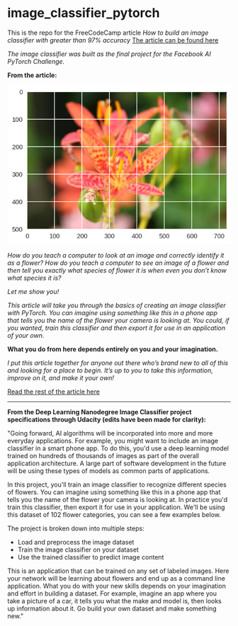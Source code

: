 # image_classifier_pytorch

This is the repo for the FreeCodeCamp article *How to build an image classifier with greater than 97% accuracy* [The article can be found here](https://medium.freecodecamp.org/how-to-build-the-best-image-classifier-3c72010b3d55)  

*The image classifier was built as the final project for the Facebook AI PyTorch Challenge.*

**From the article:**

![pytorch image classifier](flower.png)

*How do you teach a computer to look at an image and correctly identify it as a flower? How do you teach a computer to see an image of a flower and then tell you exactly what species of flower it is when even you don’t know what species it is?*

*Let me show you!*

*This article will take you through the basics of creating an image classifier with PyTorch. You can imagine using something like this in a phone app that tells you the name of the flower your camera is looking at. You could, if you wanted, train this classifier and then export it for use in an application of your own.*

**What you do from here depends entirely on you and your imagination.**

*I put this article together for anyone out there who’s brand new to all of this and looking for a place to begin. It’s up to you to take this information, improve on it, and make it your own!*

 [Read the rest of the article here](https://medium.freecodecamp.org/how-to-build-the-best-image-classifier-3c72010b3d55)
 
 *****

**From the Deep Learning Nanodegree Image Classifier project specifications through Udacity (edits have been made for clarity):**

"Going forward, AI algorithms will be incorporated into more and more everyday applications. For example, you might want to include an image classifier in a smart phone app. To do this, you'd use a deep learning model trained on hundreds of thousands of images as part of the overall application architecture. A large part of software development in the future will be using these types of models as common parts of applications.

In this project, you'll train an image classifier to recognize different species of flowers. You can imagine using something like this in a phone app that tells you the name of the flower your camera is looking at. In practice you'd train this classifier, then export it for use in your application. We'll be using this dataset of 102 flower categories, you can see a few examples below.

The project is broken down into multiple steps:

* Load and preprocess the image dataset
* Train the image classifier on your dataset
* Use the trained classifier to predict image content

This is an application that can be trained on any set of labeled images. Here your network will be learning about flowers and end up as a command line application. What you do with your new skills depends on your imagination and effort in building a dataset. For example, imagine an app where you take a picture of a car, it tells you what the make and model is, then looks up information about it. Go build your own dataset and make something new."
